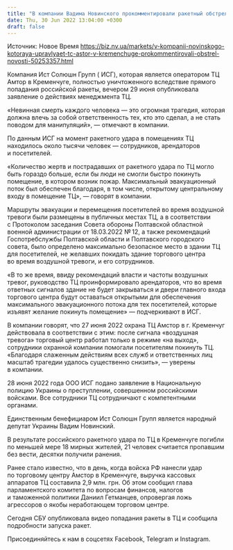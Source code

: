 ```yaml
---
title: "В компании Вадима Новинского прокомментировали ракетный обстрел ТЦ Амстор в Кременчуге"
date: Thu, 30 Jun 2022 13:04:00 +0300
draft: false
---
```

Источник: Новое Время https://biz.nv.ua/markets/v-kompanii-novinskogo-kotoraya-upravlyaet-tc-astor-v-kremenchuge-prokommentirovali-obstrel-novosti-50253357.html


Компания Ист Солюшн Групп ( ИСГ), которая является оператором ТЦ Амтор в Кременчуге, полностью уничтоженного вследствие прямого попадания российской ракеты, вечером 29 июня опубликовала заявление о действиях менеджмента ТЦ.

«Невинная смерть каждого человека — это огромная трагедия, которая должна влечь за собой ответственность тех, кто это сделал, а не стать поводом для манипуляций», — отмечают в компании.

 По данным ИСГ на момент ракетного удара в помещениях ТЦ находилось около тысячи человек — сотрудников, арендаторов и посетителей.

«Количество жертв и пострадавших от ракетного удара по ТЦ могло быть гораздо больше, если бы люди не смогли быстро покинуть помещение, в котором возник пожар. Максимальный эвакуационный поток был обеспечен благодаря, в том числе, открытому центральному входу в помещение ТЦ», — говорят в компании.

 Маршруты эвакуации и перемещения посетителей во время воздушной тревоги были размещены в публичных местах ТЦ, а в соответствии с Протоколом заседания Совета обороны Полтавской областной военной администрации от 18.03.2022 № 12, а также рекомендаций Госпотребслужбы Полтавской области и Полтавского городского совета, было определено максимально безопасное место в здании ТЦ для посетителей, не желавших покидать здание торгового центра во время воздушной тревоги, и его сотрудников.

«В то же время, ввиду рекомендаций власти и частоты воздушных тревог, руководство ТЦ проинформировало арендаторов, что во время ответных сигналов здание не будет закрываться и двери главного входа торгового центра будут оставаться открытыми для обеспечения максимального эвакуационного потока для тех посетителей, которые изъявят желание покинуть помещение» — подчеркивают в ИСГ.

 В компании говорят, что 27 июня 2022 охрана ТЦ Амстор в г. Кременчуг действовала в соответствии с этим: после сигнала «воздушная тревога» торговый центр работал только в режиме «на выход», сотрудники охранной компании помогали посетителям покинуть ТЦ. «Благодаря слаженным действиям всех служб и ответственных лиц масштаб трагедии удалось существенно снизить», — уверены в компании.

 28 июня 2022 года ООО ИСГ подано заявление в Национальную полицию Украины о преступлении, совершенном российскими войсками. Все сотрудники ТЦ сотрудничают с компетентными органами.

 Единственным бенефициаром Ист Солюшн Групп является народный депутат Украины Вадим Новинский.

 В результате российского ракетного удара по ТЦ в Кременчуге погибли по меньшей мере 18 мирных жителей, 21 человек считается пропавшим без вести, десятки получили ранения.

 Ранее стало известно, что в день, когда войска РФ нанесли удар по торговому центру Амстор в Кременчуге, выручка кассовых аппаратов ТЦ составила 2,9 млн. грн. Об этом сообщил глава парламентского комитета по вопросам финансов, налогов и таможенной политики Даниил Гетманцев, опровергая ложь агрессоров о якобы неработающем торговом центре.

 Сегодня СБУ опубликовала видео попадания ракеты в ТЦ и сообщила подробности запуска ракет.

Присоединяйтесь к нам в соцсетях Facebook, Telegram и Instagram.
